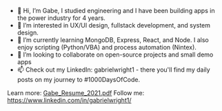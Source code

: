 - 👋 Hi, I’m Gabe, I studied engineering and I have been building apps in the power industry for 4 years.
- 👀 I’m interested in UX/UI design, fullstack development, and system design. 
- 🌱 I’m currently learning MongoDB, Express, React, and Node. I also enjoy scripting (Python/VBA) and process automation (Nintex).
- 💞️ I’m looking to collaborate on open-source projects and small demo apps
- 📫 Check out my LinkedIn: gabrielwright1 - there you'll find my daily posts on my journey to #1000DaysOfCode.

Learn more: [Gabe_Resume_2021.pdf](https://github.com/gabrielwright1/gabrielwright1/files/6795477/Gabe_Resume_2021.pdf)
Follow me: https://www.linkedin.com/in/gabrielwright1/

<!---
gabrielwright1/gabrielwright1 is a ✨ special ✨ repository because its `README.md` (this file) appears on your GitHub profile.
You can click the Preview link to take a look at your changes.
--->
